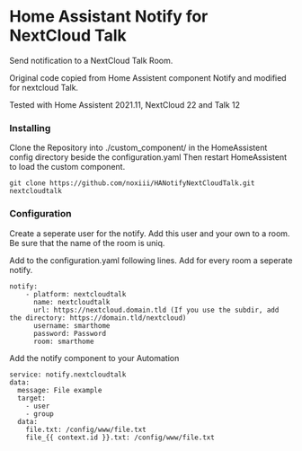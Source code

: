 # Home Assistant Notify for NextCloud Talk

Send notification to a NextCloud Talk Room.

Original code copied from Home Assistent component Notify and modified for nextcloud Talk.

Tested with Home Assistent 2021.11, NextCloud 22 and Talk 12

### Installing

Clone the Repository into ./custom_component/ in the HomeAssistent config directory beside the configuration.yaml 
Then restart HomeAssistent to load the custom component.

```
git clone https://github.com/noxiii/HANotifyNextCloudTalk.git nextcloudtalk
```

### Configuration

Create a seperate user for the notify. Add this user and your own to a room. Be sure that the name of the room is uniq.

Add to the configuration.yaml following lines. Add for every room a seperate notify.

```
notify:
    - platform: nextcloudtalk
      name: nextcloudtalk
      url: https://nextcloud.domain.tld (If you use the subdir, add the directory: https://domain.tld/nextcloud)
      username: smarthome
      password: Password
      room: smarthome

```

Add the notify component to your Automation
```
service: notify.nextcloudtalk
data:
  message: File example
  target:
    - user
    - group
  data:
    file.txt: /config/www/file.txt
    file_{{ context.id }}.txt: /config/www/file.txt
```

